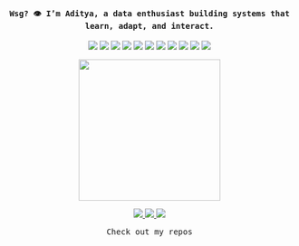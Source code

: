 <h4 align="center"><samp> Wsg? 👁️ I’m Aditya, a data enthusiast building systems that learn, adapt, and interact. </samp></h4>

<p align="center">
  <img src="https://img.shields.io/badge/Go-111?style=flat-square&logo=go&logoColor=00ADD8"/>
  <img src="https://img.shields.io/badge/Python-111?style=flat-square&logo=python&logoColor=white"/>
  <img src="https://img.shields.io/badge/C-111?style=flat-square&logo=c&logoColor=A8B9CC"/>
  <img src="https://img.shields.io/badge/HTML5-111?style=flat-square&logo=html5&logoColor=E34F26"/>
  <img src="https://img.shields.io/badge/Rust-111?style=flat-square&logo=rust&logoColor=white"/>
  <img src="https://img.shields.io/badge/JavaScript-111?style=flat-square&logo=javascript&logoColor=F7DF1E"/>
  <img src="https://img.shields.io/badge/Git-111?style=flat-square&logo=git&logoColor=F05032"/>
  <img src="https://img.shields.io/badge/MySQL-111?style=flat-square&logo=mysql&logoColor=4479A1"/>
  <img src="https://img.shields.io/badge/R-111?style=flat-square&logo=r&logoColor=276DC3"/>
  <img src="https://img.shields.io/badge/Node.js-111?style=flat-square&logo=nodedotjs&logoColor=339933"/>
  <img src="https://img.shields.io/badge/React-111?style=flat-square&logo=react&logoColor=61DAFB"/>
 </p>
 
<p align="center">
  <img width="250" src="https://media.giphy.com/media/v1.Y2lkPTc5MGI3NjExdTgwaHd0YWE0MXdvcXY5NnFlOGFncXlhYjZqeTM4bmhueDE2eWVucyZlcD12MV9zdGlja2Vyc19zZWFyY2gmY3Q9cw/SlKBbQNNZNfcPRWYW7/giphy.gif">
</p>

<p align="center">
  <a href="https://dev.to/aadidoesitbetter">
    <img src="https://img.shields.io/badge/dev.to-111?style=flat-square&logoColor=white"/>
  </a>
  <a href="https://www.linkedin.com/in/aadidoesitbetter/">
    <img src="https://img.shields.io/badge/LinkedIn-111?style=flat-square&logoColor=0A66C2"/>
  </a>
  <a href="https://leetcode.com/u/aadidoesitbetter/">
    <img src="https://img.shields.io/badge/LeetCode-111?style=flat-square&logoColor=FFA116"/>
  </a>
</p>




<p align="center"><samp>
Check out my repos  
  </samp>
</p>
